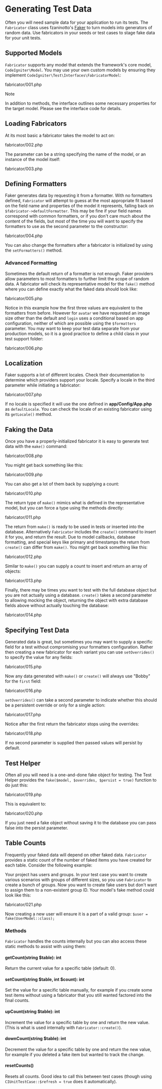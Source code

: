 # Generating Test Data

Often you will need sample data for your application to run its tests.
The `Fabricator` class uses fzaninotto's
[Faker](https://github.com/FakerPHP/Faker) to turn models into
generators of random data. Use fabricators in your seeds or test cases
to stage fake data for your unit tests.

<div class="contents" local="" depth="2">

</div>

## Supported Models

`Fabricator` supports any model that extends the framework's core model,
`CodeIgniter\Model`. You may use your own custom models by ensuring they
implement `CodeIgniter\Test\Interfaces\FabricatorModel`:

<div class="literalinclude">

fabricator/001.php

</div>

> [!NOTE]
> In addition to methods, the interface outlines some necessary
> properties for the target model. Please see the interface code for
> details.

## Loading Fabricators

At its most basic a fabricator takes the model to act on:

<div class="literalinclude">

fabricator/002.php

</div>

The parameter can be a string specifying the name of the model, or an
instance of the model itself:

<div class="literalinclude">

fabricator/003.php

</div>

## Defining Formatters

Faker generates data by requesting it from a formatter. With no
formatters defined, `Fabricator` will attempt to guess at the most
appropriate fit based on the field name and properties of the model it
represents, falling back on `$fabricator->defaultFormatter`. This may be
fine if your field names correspond with common formatters, or if you
don't care much about the content of the fields, but most of the time
you will want to specify the formatters to use as the second parameter
to the constructor:

<div class="literalinclude">

fabricator/004.php

</div>

You can also change the formatters after a fabricator is initialized by
using the `setFormatters()` method.

### Advanced Formatting

Sometimes the default return of a formatter is not enough. Faker
providers allow parameters to most formatters to further limit the scope
of random data. A fabricator will check its representative model for the
`fake()` method where you can define exactly what the faked data should
look like:

<div class="literalinclude">

fabricator/005.php

</div>

Notice in this example how the first three values are equivalent to the
formatters from before. However for `avatar` we have requested an image
size other than the default and `login` uses a conditional based on app
configuration, neither of which are possible using the `$formatters`
parameter. You may want to keep your test data separate from your
production models, so it is a good practice to define a child class in
your test support folder:

<div class="literalinclude">

fabricator/006.php

</div>

## Localization

Faker supports a lot of different locales. Check their documentation to
determine which providers support your locale. Specify a locale in the
third parameter while initiating a fabricator:

<div class="literalinclude">

fabricator/007.php

</div>

If no locale is specified it will use the one defined in
**app/Config/App.php** as `defaultLocale`. You can check the locale of
an existing fabricator using its `getLocale()` method.

## Faking the Data

Once you have a properly-initialized fabricator it is easy to generate
test data with the `make()` command:

<div class="literalinclude">

fabricator/008.php

</div>

You might get back something like this:

<div class="literalinclude">

fabricator/009.php

</div>

You can also get a lot of them back by supplying a count:

<div class="literalinclude">

fabricator/010.php

</div>

The return type of `make()` mimics what is defined in the representative
model, but you can force a type using the methods directly:

<div class="literalinclude">

fabricator/011.php

</div>

The return from `make()` is ready to be used in tests or inserted into
the database. Alternatively `Fabricator` includes the `create()` command
to insert it for you, and return the result. Due to model callbacks,
database formatting, and special keys like primary and timestamps the
return from `create()` can differ from `make()`. You might get back
something like this:

<div class="literalinclude">

fabricator/012.php

</div>

Similar to `make()` you can supply a count to insert and return an array
of objects:

<div class="literalinclude">

fabricator/013.php

</div>

Finally, there may be times you want to test with the full database
object but you are not actually using a database. `create()` takes a
second parameter to allowing mocking the object, returning the object
with extra database fields above without actually touching the database:

<div class="literalinclude">

fabricator/014.php

</div>

## Specifying Test Data

Generated data is great, but sometimes you may want to supply a specific
field for a test without compromising your formatters configuration.
Rather then creating a new fabricator for each variant you can use
`setOverrides()` to specify the value for any fields:

<div class="literalinclude">

fabricator/015.php

</div>

Now any data generated with `make()` or `create()` will always use
"Bobby" for the `first` field:

<div class="literalinclude">

fabricator/016.php

</div>

`setOverrides()` can take a second parameter to indicate whether this
should be a persistent override or only for a single action:

<div class="literalinclude">

fabricator/017.php

</div>

Notice after the first return the fabricator stops using the overrides:

<div class="literalinclude">

fabricator/018.php

</div>

If no second parameter is supplied then passed values will persist by
default.

## Test Helper

Often all you will need is a one-and-done fake object for testing. The
Test Helper provides the `fake($model, $overrides, $persist = true)`
function to do just this:

<div class="literalinclude">

fabricator/019.php

</div>

This is equivalent to:

<div class="literalinclude">

fabricator/020.php

</div>

If you just need a fake object without saving it to the database you can
pass false into the persist parameter.

## Table Counts

Frequently your faked data will depend on other faked data. `Fabricator`
provides a static count of the number of faked items you have created
for each table. Consider the following example:

Your project has users and groups. In your test case you want to create
various scenarios with groups of different sizes, so you use
`Fabricator` to create a bunch of groups. Now you want to create fake
users but don't want to assign them to a non-existent group ID. Your
model's fake method could look like this:

<div class="literalinclude">

fabricator/021.php

</div>

Now creating a new user will ensure it is a part of a valid group:
`$user = fake(UserModel::class);`

### Methods

`Fabricator` handles the counts internally but you can also access these
static methods to assist with using them:

#### getCount(string \$table): int

Return the current value for a specific table (default: 0).

#### setCount(string \$table, int \$count): int

Set the value for a specific table manually, for example if you create
some test items without using a fabricator that you still wanted
factored into the final counts.

#### upCount(string \$table): int

Increment the value for a specific table by one and return the new
value. (This is what is used internally with `Fabricator::create()`).

#### downCount(string \$table): int

Decrement the value for a specific table by one and return the new
value, for example if you deleted a fake item but wanted to track the
change.

#### resetCounts()

Resets all counts. Good idea to call this between test cases (though
using `CIUnitTestCase::$refresh = true` does it automatically).
